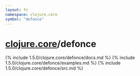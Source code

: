 ```yaml
---
layout: fn
namespace: clojure.core
symbol: "defonce"
---
```


# [clojure.core](../)/defonce

{% include 1.5.0/clojure.core/defonce/docs.md %}
{% include 1.5.0/clojure.core/defonce/examples.md %}
{% include 1.5.0/clojure.core/defonce/src.md %}

